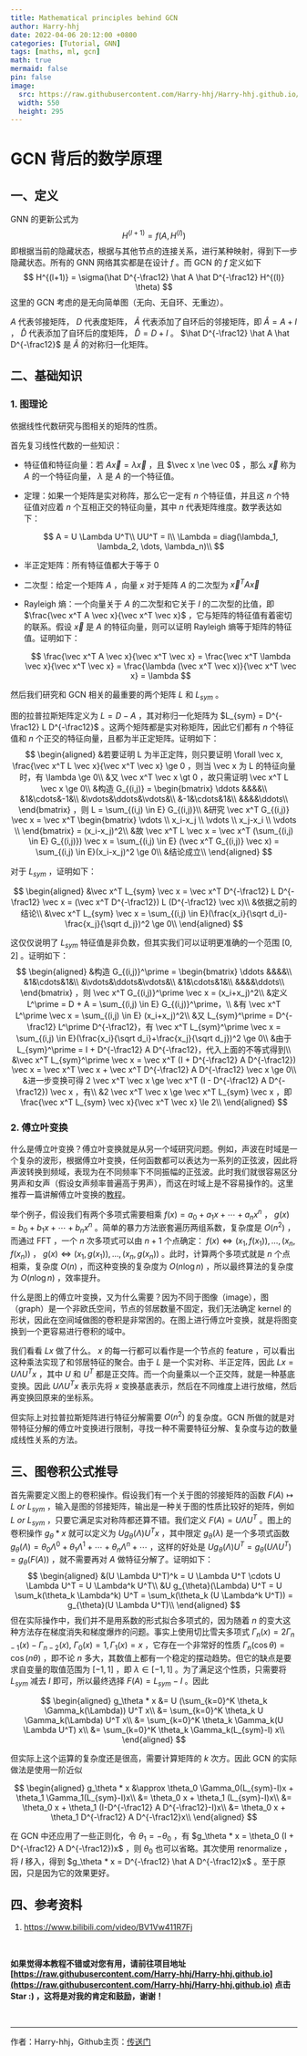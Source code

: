 ```yaml
---
title: Mathematical principles behind GCN
author: Harry-hhj
date: 2022-04-06 20:12:00 +0800
categories: [Tutorial, GNN]
tags: [maths, ml, gcn]
math: true
mermaid: false
pin: false
image:
  src: https://raw.githubusercontent.com/Harry-hhj/Harry-hhj.github.io/master/_posts/2022-04-07-Mathematical-principles-behind-GCN.assets/cover.jpg
  width: 550
  height: 295
---
```




# GCN 背后的数学原理

## 一、定义

GNN 的更新公式为
$$
H^{(l+1)} = f(A, H^{(l)})
$$
即根据当前的隐藏状态，根据与其他节点的连接关系，进行某种映射，得到下一步隐藏状态。所有的 GNN 网络其实都是在设计 $f$ 。而 GCN 的 $f$ 定义如下
$$
H^{(l+1)} = \sigma(\hat D^{-\frac12} \hat A \hat D^{-\frac12} H^{(l)} \theta)
$$
这里的 GCN 考虑的是无向简单图（无向、无自环、无重边）。

$A$ 代表邻接矩阵， $D$ 代表度矩阵， $\hat A$ 代表添加了自环后的邻接矩阵，即 $\hat A = A + I$ ， $\hat D$ 代表添加了自环后的度矩阵， $\hat D = D + I$ 。 $\hat D^{-\frac12} \hat A \hat D^{-\frac12}$ 是 $\hat A$ 的对称归一化矩阵。

## 二、基础知识

### 1. 图理论

依据线性代数研究与图相关的矩阵的性质。

首先复习线性代数的一些知识：

-   特征值和特征向量：若 $A \vec x = \lambda \vec x$ ，且 $\vec x \ne \vec 0$ ，那么 $\vec x$ 称为 $A$ 的一个特征向量， $\lambda$ 是 $A$ 的一个特征值。

-   定理：如果一个矩阵是实对称阵，那么它一定有 $n$ 个特征值，并且这 $n$ 个特征值对应着 $n$ 个互相正交的特征向量，其中 $n$ 代表矩阵维度。数学表达如下：
    
    
    $$
    A = U \Lambda U^T\\
    UU^T = I\\
    \Lambda = diag(\lambda_1, \lambda_2, \dots, \lambda_n)\\
    $$
    
-   半正定矩阵：所有特征值都大于等于 $0$ 

-   二次型：给定一个矩阵 $A$ ，向量 $x$ 对于矩阵 $A$ 的二次型为 $\vec x^T A \vec x$ 

-   Rayleigh 熵：一个向量关于 $A$  的二次型和它关于 $I$ 的二次型的比值，即 $\frac{\vec x^T A \vec x}{\vec x^T \vec x}$ ，它与矩阵的特征值有着密切的联系。假设 $\vec x$ 是 $A$ 的特征向量，则可以证明 Rayleigh 熵等于矩阵的特征值。证明如下：
    
    
    $$
    \frac{\vec x^T A \vec x}{\vec x^T \vec x} = \frac{\vec x^T \lambda \vec x}{\vec x^T \vec x} = \frac{\lambda (\vec x^T \vec x)}{\vec x^T \vec x} = \lambda
    $$



然后我们研究和 GCN 相关的最重要的两个矩阵 $L$ 和 $L_{sym}$ 。

图的拉普拉斯矩阵定义为 $L = D - A$ ，其对称归一化矩阵为 $L_{sym} = D^{-\frac12} L D^{-\frac12}$ 。这两个矩阵都是实对称矩阵，因此它们都有 $n$ 个特征值和 $n$ 个正交的特征向量，且都为半正定矩阵。证明如下：
$$
\begin{aligned}
&若要证明 L 为半正定阵，则只要证明 \forall \vec x, \frac{\vec x^T L \vec x}{\vec x^T \vec x} \ge 0 ，则当 \vec x 为 L 的特征向量时，有 \lambda \ge 0\\
&又 \vec x^T \vec x \gt 0 ，故只需证明 \vec x^T L \vec x \ge 0\\
&构造 G_{(i,j)} = 
\begin{bmatrix}
\ddots &&&&\\
&1&\cdots&-1&\\
&\vdots&\ddots&\vdots&\\
&-1&\cdots&1&\\
&&&&\ddots\\
\end{bmatrix}
，则 L = \sum_{(i,j) \in E} G_{(i,j)}\\
&研究 \vec x^T G_{(i,j)} \vec x = \vec x^T 
\begin{bmatrix}
\vdots \\ x_i-x_j \\ \vdots \\ x_j-x_i \\ \vdots \\
\end{bmatrix}
= (x_i-x_j)^2\\
&故 \vec x^T L \vec x = \vec x^T (\sum_{(i,j) \in E} G_{(i,j)}) \vec x = \sum_{(i,j) \in E} (\vec x^T G_{(i,j)} \vec x) = \sum_{(i,j) \in E}(x_i-x_j)^2 \ge 0\\
&结论成立\\
\end{aligned}
$$


对于 $L_{sym}$ ，证明如下：


$$
\begin{aligned}
&\vec x^T L_{sym} \vec x = \vec x^T D^{-\frac12} L D^{-\frac12} \vec x = (\vec x^T D^{-\frac12}) L (D^{-\frac12} \vec x)\\
&依据之前的结论\\
&\vec x^T L_{sym} \vec x = \sum_{(i,j) \in E}(\frac{x_i}{\sqrt d_i}-\frac{x_j}{\sqrt d_j})^2 \ge 0\\
\end{aligned}
$$


这仅仅说明了 $L_{sym}$ 特征值是非负数，但其实我们可以证明更准确的一个范围 $[0,2]$ 。证明如下：
$$
\begin{aligned}
&构造 G_{(i,j)}^\prime = 
\begin{bmatrix}
\ddots &&&&\\
&1&\cdots&1&\\
&\vdots&\ddots&\vdots&\\
&1&\cdots&1&\\
&&&&\ddots\\
\end{bmatrix}
，则 \vec x^T G_{(i,j)}^\prime \vec x  = (x_i+x_j)^2\\
&定义 L^\prime = D + A = \sum_{(i,j) \in E} G_{(i,j)}^\prime，\\
&有 \vec x^T L^\prime \vec x = \sum_{(i,j) \in E} (x_i+x_j)^2\\
&又 L_{sym}^\prime = D^{-\frac12} L^\prime D^{-\frac12}，有 \vec x^T L_{sym}^\prime \vec x = \sum_{(i,j) \in E}(\frac{x_i}{\sqrt d_i}+\frac{x_j}{\sqrt d_j})^2 \ge 0\\
&由于 L_{sym}^\prime = I + D^{-\frac12} A D^{-\frac12}，代入上面的不等式得到\\
&\vec x^T L_{sym}^\prime \vec x = \vec x^T (I + D^{-\frac12} A D^{-\frac12}) \vec x = \vec x^T \vec x + \vec x^T D^{-\frac12} A D^{-\frac12} \vec x  \ge 0\\
&进一步变换可得 2 \vec x^T \vec x \ge \vec x^T (I - D^{-\frac12} A D^{-\frac12}) \vec x ，有\\
&2 \vec x^T \vec x \ge \vec x^T L_{sym} \vec x ，即 \frac{\vec x^T L_{sym} \vec x}{\vec x^T \vec x} \le 2\\
\end{aligned}
$$



### 2. 傅立叶变换

什么是傅立叶变换？傅立叶变换就是从另一个域研究问题。例如，声波在时域是一个复杂的波形，根据傅立叶变换，任何函数都可以表达为一系列的正弦波，因此将声波转换到频域，表现为在不同频率下不同振幅的正弦波。此时我们就很容易区分男声和女声（假设女声频率普遍高于男声），而这在时域上是不容易操作的。这里推荐一篇讲解傅立叶变换的[教程](https://zhuanlan.zhihu.com/p/19763358)。

举个例子，假设我们有两个多项式需要相乘 $f(x) = a_0 + a_1x + \cdots + a_nx^n$ ， $g(x) = b_0 + b_1x + \cdots + b_nx^n$ 。简单的暴力方法嵌套遍历两组系数，复杂度是 $O(n^2)$ ，而通过 FFT ，一个 $n$ 次多项式可以由 $n+1$ 个点确定： $f(x) \Leftrightarrow (x_1, f(x_1)), \dots, (x_n, f(x_n))$ ， $g(x) \Leftrightarrow (x_1, g(x_1)), \dots, (x_n, g(x_n))$ 。此时，计算两个多项式就是 $n$ 个点相乘，复杂度 $O(n)$ ，而这种变换的复杂度为 $O(n \log n)$ ，所以最终算法的复杂度为 $O(n \log n)$ ，效率提升。

什么是图上的傅立叶变换，又为什么需要？因为不同于图像（image），图（graph）是一个非欧氏空间，节点的邻居数量不固定，我们无法确定 kernel 的形状，因此在空间域做图的卷积是非常困的。在图上进行傅立叶变换，就是将图变换到一个更容易进行卷积的域中。

我们看看 $Lx$ 做了什么。 $x$ 的每一行都可以看作是一个节点的 feature ，可以看出这种乘法实现了和邻居特征的聚合。由于 $L$ 是一个实对称、半正定阵，因此 $Lx = U \Lambda U^T x$ ，其中 $U$ 和 $U^T$ 都是正交阵。而一个向量乘以一个正交阵，就是一种基底变换。因此 $U \Lambda U^T x$ 表示先将 $x$ 变换基底表示，然后在不同维度上进行放缩，然后再变换回原来的坐标系。

但实际上对拉普拉斯矩阵进行特征分解需要 $O(n^2)$ 的复杂度。GCN 所做的就是对带特征分解的傅立叶变换进行限制，寻找一种不需要特征分解、复杂度与边的数量成线性关系的方法。



## 三、图卷积公式推导

首先需要定义图上的卷积操作。假设我们有一个关于图的邻接矩阵的函数 $F(A) \mapsto L~or~L_{sym}$ ，输入是图的邻接矩阵，输出是一种关于图的性质比较好的矩阵，例如 $L~or~L_{sym}$ ，只要它满足实对称阵都还算不错。我们定义 $F(A) = U \Lambda U^T$ 。图上的卷积操作 $g_\theta * x$ 就可以定义为 $U g_{\theta}(\Lambda) U^T x$ ，其中限定 $g_{\theta}(\lambda)$ 是一个多项式函数 $g_{\theta}(\Lambda) = \theta_0 \Lambda^0 + \theta_1 \Lambda^1 + \cdots + \theta_n \Lambda^n+ \cdots$ ，这样的好处是 $U g_{\theta}(\Lambda) U^T = g_{\theta}(U \Lambda U^T) = g_\theta(F(A))$ ，就不需要再对 $A$ 做特征分解了。证明如下：
$$
\begin{aligned}
&(U \Lambda U^T)^k = U \Lambda U^T \cdots U \Lambda U^T = U \Lambda^k U^T\\
&U g_{\theta}(\Lambda) U^T = U \sum_k(\theta_k \Lambda^k) U^T = \sum_k(\theta_k (U \Lambda^k U^T)) = g_{\theta}(U \Lambda U^T)\\
\end{aligned}
$$
但在实际操作中，我们并不是用系数的形式拟合多项式的，因为随着 $n$ 的变大这种方法存在梯度消失和梯度爆炸的问题。事实上使用切比雪夫多项式 $\Gamma_n(x) = 2\Gamma_{n-1}(x) - \Gamma_{n-2}(x),~\Gamma_0(x) = 1, \Gamma_1(x) = x$ ，它存在一个非常好的性质 $\Gamma_n(\cos \theta) = \cos(n\theta)$ ，即不论 $n$ 多大，其数值上都有一个稳定的摆动趋势。但它的缺点是要求自变量的取值范围为 $[-1,1]$ ，即 $\lambda \in [-1,1]$ 。为了满足这个性质，只需要将 $L_{sym}$ 减去 $I$ 即可，所以最终选择 $F(A) = L_{sym}-I$ 。因此


$$
\begin{aligned}
g_\theta * x
&= U (\sum_{k=0}^K \theta_k \Gamma_k(\Lambda)) U^T x\\
&= \sum_{k=0}^K \theta_k U \Gamma_k(\Lambda) U^T x\\
&= \sum_{k=0}^K \theta_k \Gamma_k(U \Lambda U^T) x\\
&= \sum_{k=0}^K \theta_k \Gamma_k(L_{sym}-I) x\\
\end{aligned}
$$


但实际上这个运算的复杂度还是很高，需要计算矩阵的 $k$ 次方。因此 GCN 的实际做法是使用一阶近似


$$
\begin{aligned}
g_\theta * x
&\approx \theta_0 \Gamma_0(L_{sym}-I)x + \theta_1 \Gamma_1(L_{sym}-I)x\\
&= \theta_0 x + \theta_1 (L_{sym}-I)x\\
&= \theta_0 x + \theta_1 (I-D^{-\frac12} A D^{-\frac12}-I)x\\
&= \theta_0 x + \theta_1 D^{-\frac12} A D^{-\frac12}x\\
\end{aligned}
$$


在 GCN 中还应用了一些正则化，令 $\theta_1 = -\theta_0$ ，有 $g_\theta * x = \theta_0 (I + D^{-\frac12} A D^{-\frac12})x$ ，则 $\theta_0$ 也可以省略。其次使用 renormalize ，将 $I$ 移入，得到 $g_\theta * x = D^{-\frac12} \hat A D^{-\frac12}x$ 。至于原因，只是因为它的效果更好。



## 四、参考资料

1.   https://www.bilibili.com/video/BV1Vw411R7Fj





<br/>

**如果觉得本教程不错或对您有用，请前往项目地址 [https://raw.githubusercontent.com/Harry-hhj/Harry-hhj.github.io](https://raw.githubusercontent.com/Harry-hhj/Harry-hhj.github.io) 点击 Star :) ，这将是对我的肯定和鼓励，谢谢！**

<br/>



---

作者：Harry-hhj，Github主页：[传送门](https://raw.githubusercontent.com/Harry-hhj)

